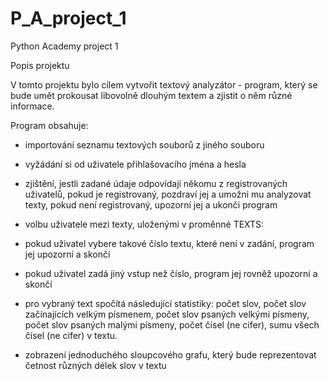 # P_A_project_1
Python Academy project 1

Popis projektu

V tomto projektu bylo cílem vytvořit textový analyzátor - program, který se bude umět prokousat libovolně dlouhým textem a zjistit o něm různé informace.

Program obsahuje:

- importování seznamu textových souborů z jiného souboru
- vyžádání si od uživatele přihlašovacího jména a hesla
- zjištění, jestli zadané údaje odpovídají někomu z registrovaných uživatelů,
  pokud je registrovaný, pozdraví jej a umožni mu analyzovat texty,
  pokud není registrovaný, upozorní jej a ukonči program
- volbu uživatele mezi texty, uloženými v proměnné TEXTS:
- pokud uživatel vybere takové číslo textu, které není v zadání, program jej upozorní a skončí
- pokud uživatel zadá jiný vstup než číslo, program jej rovněž upozorní a skončí
- pro vybraný text spočítá následující statistiky:
    počet slov,
    počet slov začínajících velkým písmenem,
    počet slov psaných velkými písmeny,
    počet slov psaných malými písmeny,
    počet čísel (ne cifer),
    sumu všech čísel (ne cifer) v textu.
  
- zobrazení jednoduchého sloupcového grafu, který bude reprezentovat četnost různých délek slov v textu

